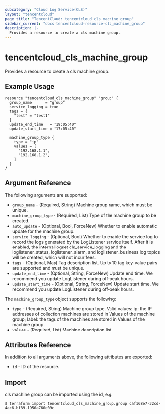 ```yaml
---
subcategory: "Cloud Log Service(CLS)"
layout: "tencentcloud"
page_title: "TencentCloud: tencentcloud_cls_machine_group"
sidebar_current: "docs-tencentcloud-resource-cls_machine_group"
description: |-
  Provides a resource to create a cls machine group.
---
```


# tencentcloud_cls_machine_group

Provides a resource to create a cls machine group.

## Example Usage

```hcl
resource "tencentcloud_cls_machine_group" "group" {
  group_name      = "group"
  service_logging = true
  tags = {
    "test" = "test1"
  }
  update_end_time   = "19:05:40"
  update_start_time = "17:05:40"

  machine_group_type {
    type = "ip"
    values = [
      "192.168.1.1",
      "192.168.1.2",
    ]
  }
}
```

## Argument Reference

The following arguments are supported:

* `group_name` - (Required, String) Machine group name, which must be unique.
* `machine_group_type` - (Required, List) Type of the machine group to be created.
* `auto_update` - (Optional, Bool, ForceNew) Whether to enable automatic update for the machine group.
* `service_logging` - (Optional, Bool) Whether to enable the service log to record the logs generated by the LogListener service itself. After it is enabled, the internal logset cls_service_logging and the loglistener_status, loglistener_alarm, and loglistener_business log topics will be created, which will not incur fees.
* `tags` - (Optional, Map) Tag description list. Up to 10 tag key-value pairs are supported and must be unique.
* `update_end_time` - (Optional, String, ForceNew) Update end time. We recommend you update LogListener during off-peak hours.
* `update_start_time` - (Optional, String, ForceNew) Update start time. We recommend you update LogListener during off-peak hours.

The `machine_group_type` object supports the following:

* `type` - (Required, String) Machine group type. Valid values: ip: the IP addresses of collection machines are stored in Values of the machine group; label: the tags of the machines are stored in Values of the machine group.
* `values` - (Required, List) Machine description list.

## Attributes Reference

In addition to all arguments above, the following attributes are exported:

* `id` - ID of the resource.



## Import

cls machine group can be imported using the id, e.g.

```
$ terraform import tencentcloud_cls_machine_group.group caf168e7-32cd-4ac6-bf89-1950a760e09c
```

